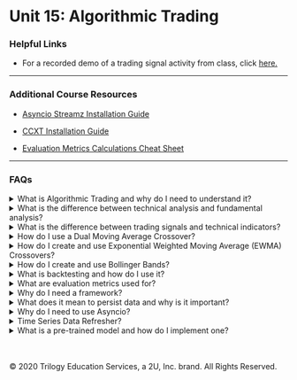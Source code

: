# Unit 15: Algorithmic Trading

### Helpful Links

* For a recorded demo of a trading signal activity from class, click [here.](Activities_walkthrough.md)


---

### Additional Course Resources

* [Asyncio Streamz Installation Guide](Asyncio_Streamz_Install_Guide.md)

* [CCXT Installation Guide](CCXT_Install_Guide.md)

* [Evaluation Metrics Calculations Cheat Sheet](EvaluationsCalculationGuide.md)


---

### FAQs

<details>
<summary>What is Algorithmic Trading and why do I need to understand it?</summary><br>

Algorithmic trading is the trading of stocks using automated computer generated buy/sell decisions.  This type of trading is becoming more and more popular in the FinTech world largely because it can be backtested with historical and current data to prove profitability and for its ability to mitigate profit loss due to human error.  Some algorithmic trading strategies use the technology to inform their end decisions, while others run on auto-pilot - predicting and executing trades autonomously.

Algorithmic trading bots consist of three components:
- Signals:  Information that is useful for predicting the asset movement (such as performance and evaluation metrics, public sentiment).
- Entry Rules:  A decision rule telling you when to buy an asset (such as when a signal reaches a pre-specified, high enough level).
- Exit Rules:  A decision rule telling you when to sell or dispose of an asset (such as when a signal reaches a pre-specified, low enough level).
</details>
<details>
<summary>What is the difference between technical analysis and fundamental analysis?</summary><br>

The two major schools of thought in trading analysis are technical and fundamental analysis.  They are both are beneficial techniques used to develop trading strategies, however the methods of each are quite different.
<blockquote>

<details>
<summary>Technical Analysis</summary><br>

Technical analysis is used to determine the value of a stock based only on the patterns and trends in its price movements and volume.  Examples of technical analysis methods are Moving Averages and Bollinger Bands.  Technical analysts look for known patterns in the trend lines these methods produce, such as pennants, flags and wedges.  Using these patterns, they attempt to predict the stock's future movements.  For an overview list of technical indicator patterns, check out [this](https://www.investopedia.com/articles/technical/112601.asp) Investopedia article.

<br>
</details>
<details>
<summary>Fundamental Analysis</summary><br>

Fundamental analysis attempts to determine the value of a stock based on qualitative factors like management style and business model, quantitative factors such as balance sheet numbers, and even emotional and subjective factors like public sentiment.  Fundamental analysts create complicated mathmatical forecasting models based on these factors, making many assumptions and applying different weights to various factors.

<br>
</details>

</blockquote>
</details>


</details>
<details>
<summary>What is the difference between trading signals and technical indicators?</summary><br>

Technical indicators are metrics used to evaluate stock price movements, while trading signals are the point which those indicators suggest a time to buy or sell.  A good trading strategy will utlize both as one plays off the other.

<blockquote>
<details>
<summary>Technical Indicators</summary><br>

Falling under the umbrella of technical analysis, a technical indicator is a data-driven metric that uses trading data such as closing price and volume to analyze the short or long-term price movements occurring over a specified period. For example, a 20-day simple moving average is a technical indicator representing a rolling 20-day mean of a stock's closing prices.

<br>
</details>
<details>
<summary>Trading Signals</summary><br>

A trading signal is the point at which a technical indicator, such as the crossover of two moving averages (short MA and long MA), suggests an opportunity for action--namely whether an individual trader or algorithmic trading program should issue a buy or sell order for a security (such as a stock) at that point in time.

<br>
</details>

</blockquote>
</details>

</details>
<details>
<summary>How do I use a Dual Moving Average Crossover?</summary><br>


<blockquote>
<details>
<summary>What it is:</summary><br>
The dual moving average crossover utilizes short and long term simple moving averages.  When these two trend lines are plotted, they will move in the same direction on the chart and will eventually cross over each other.  The value at the time of the crossover is considered the crossover point - a type of technical indicator.

Check out the [moving average refresher](Moving_Average_Refresher.md) if you need a quick refresh on how moving averages work!
<br>

<br>
</details>
<details>
<summary>How to use it:</summary><br>

If the short-term moving average line goes above the long-term moving average line, the indicator suggests that the price will be rising higher than the historical average in the short term.

If the short-term moving average line dips below the long-term moving average line, the indicator suggests that the price will be dropping lower than the historical average in the short term.

In the following candlestick chart for Bitcoin, you can see the dual moving average lines and the crossover points, indicating entry (buy signal) and exit (sell signal) points:

<img src=Images/dual_ma_cross.png width=700><br>
</details>
<details>
<summary>How to create it:</summary><br>

The dual moving average crossover can be created by using Pandas functionality.  In the following steps we'll start with a simple example DataFrame with a datetime index and column of closing stock prices.

<img src=Images/signals_df.PNG width=150>
<blockquote>
<details>
<summary>Step One: Signal, STMA, and LTMA Columns</summary><br>

First we initialize a `Signals` column, then create our short and long term moving average columns using the `.rolling()` and `.mean()` methods:

```python
# Set the short window and long windows
short_window = 50
long_window = 100

# Generate the short and long moving averages (50 and 100 days, respectively)
signals_df['Signal'] = 0.0
signals_df['SMA50'] = signals_df['Close'].rolling(window=short_window).mean()
signals_df['SMA100'] = signals_df['Close'].rolling(window=long_window).mean()

signals_df.tail()
```
<img src=Images/signals_df_sma.PNG width=250>
<br>


</details><br>
<details>
<summary>Step Two: Creating the Signal Values</summary><br>


Next we create the signals themselves using `np.where()`.  The code begins at the start of the short rolling window because the values prior to that are null.  We accomplish this by slicing the column with a colon after the short_window variable: `signals_df[short_window:]`.  The complete code loos like this:
```python
# Generate the trading signal (1 or 0) to when the short window is less than the long
# Note: Use 1 when the SMA50 is less than SMA100 and 0 for when it is not.
signals_df["Signal"][short_window:] = np.where(
    signals_df["SMA50"][short_window:] < signals_df["SMA100"][short_window:], 1.0, 0.0
)
```
Don't let the above code confuse you!  It is simply checking if the STMA is smaller than the LTMA and inserted a 1 if it is.  A small snippet of the values generated can be seen below:

<img src=Images/signals_df_values.PNG width=350>
</details><br>
<details>
<summary>Step Three: Creating the Entry/Exit Points</summary><br>

The next step is to take the `.diff()` of the `Signals` column and add it to the DataFrame.  Remember, `.diff` just subtracts one cell from the previous and provides the difference:

<img src=Images/signals_df_diff.PNG width=350>
</details><br>
<details>
<summary>Step Four: Visualizing the Indicators</summary><br>

Finally, the entry/exit points can be visualized using the following code:
```python
# Visualize exit position relative to close price
exit = signals_df[signals_df['Entry/Exit'] == -1.0]['Close'].hvplot.scatter(
    color='red',
    legend=False,
    ylabel='Price in $',
    width=1000,
    height=400)

# Visualize entry position relative to close price
entry = signals_df[signals_df['Entry/Exit'] == 1.0]['Close'].hvplot.scatter(
    color='green',
    legend=False,
    ylabel='Price in $',
    width=1000,
    height=400)

# Visualize close price for the investment
security_close = signals_df[['Close']].hvplot(
    line_color='lightgray',
    ylabel='Price in $',
    width=1000,
    height=400)

# Visualize moving averages
moving_avgs = signals_df[['SMA50', 'SMA100']].hvplot(
    ylabel='Price in $',
    width=1000,
    height=400)

# Overlay plots
entry_exit_plot = security_close * moving_avgs * entry * exit
entry_exit_plot.opts(xaxis=None)
```
<img src=Images/signals_df_plot.PNG width=800>

</details><br>
</blockquote>
</details>
</details>
</blockquote>
</details>

<details>
<summary>How do I create and use Exponential Weighted Moving Average (EWMA) Crossovers?</summary><br>

<blockquote>
<details>
<summary>What it is:</summary><br>

The EWMA crossover utilizes short and long term exponentially weighted moving averages.  Because the most recent prices are more heavily weighted and because the smaller window has less time included, the short term EWMA is considered a fast moving trend line with more momentum than its long term EWMA counterpart.

These two variables are subsequently referred to as a *fast close* for short term EWMA and a *slow close* for long term EWMA.

Much like the dual simple moving average crossover, when these two trend lines are plotted, they will move in the same direction on the chart and will eventually cross over each other.  The value at the time of the crossover is considered the crossover point - a type of technical indicator.<br>

Check out the [moving average refresher](Moving_Average_Refresher.md) if you need a quick refresh on how moving averages work!

<br>
</details>
<details>
<summary>How to use it:</summary><br>

If the short-term moving average line goes above the long-term moving average line, the indicator suggests that the price will be rising higher than the historical average in the short term.

If the short-term moving average line dips below the long-term moving average line, the indicator suggests that the price will be dropping lower than the historical average in the short term.

In the following candlestick chart for Bitcoin, you can see the dual moving average lines and the crossover points, indicating entry (buy signal) and exit (sell signal) points:

<img src=Images/dual_ma_cross.png width=700><br>
</details>
<details>
<summary>How to create it:</summary><br>

The dual moving average crossover can be created by using Pandas functionality.  In the following steps we'll start with a simple example DataFrame with a datetime index and column of closing stock prices.

<img src=Images/signals_df.PNG width=150>
<blockquote>
<details>
<summary>Step One: Signal, STMA, and LTMA Columns</summary><br>

</details>
</blockquote>
</details>
</details>
<details>
<summary>How do I create and use Bollinger Bands?</summary><br>

<blockquote>
<details>
<summary>What it is:</summary><br>

The dual moving average crossover utilizes short and long term moving averages.  When these two trend lines are plotted, they will move in the same direction on the chart and will eventually cross over each other.  The value at the time of the crossover is considered the crossover point - a type of technical indicator.<br>

Check out the [moving average refresher](Moving_Average_Refresher.md) if you need a quick refresh on how moving averages work!

<br>
</details>
<details>
<summary>How to use it:</summary><br>

If the short-term moving average line goes above the long-term moving average line, the indicator suggests that the price will be rising higher than the historical average in the short term.

If the short-term moving average line dips below the long-term moving average line, the indicator suggests that the price will be dropping lower than the historical average in the short term.

In the following candlestick chart for Bitcoin, you can see the dual moving average lines and the crossover points, indicating entry (buy signal) and exit (sell signal) points:

<img src=Images/dual_ma_cross.png width=700><br>
</details>
<details>
<summary>How to create it:</summary><br>

The dual moving average crossover can be created by using Pandas functionality.  In the following steps we'll start with a simple example DataFrame with a datetime index and column of closing stock prices.

<img src=Images/signals_df.PNG width=150>
<blockquote>
<details>
<summary>Step One: Signal, STMA, and LTMA Columns</summary><br>

</details>
</blockquote>
</details>
</details>
<details>
<summary>What is backtesting and how do I use it?</summary><br>

The term sounds more complicated that it actually is - backtesting is simply the testing of your trading strategy using historical data in a simulated scenario.  The results indicate how much the gains and losses would have been if the strategy had been implemented on a dummy portfolio of predetermined share size with a dummy capital amount of a predetermined size.  Typically `500` is chosen for the portfolio size and `$100,000` is chosen for the available capital.

For an example of backtest simulation check out the steps below:

<blockquote>
<details>
<summary>Step One: </summary><br>

To conduct the simulation in Jupyter, the portfolio size and capital amount are set in variables so they can be easily inserted to our code:
```python
# Set initial capital
initial_capital = float(100000)
# Set the share size
share_size = 500
```
The portfolio size, or *position*, is set in a column titled `Position` and is coded to equal `500` when the crossover signal is 1 by multipying our share size by the signal:
```python
# Take a 500 share position where the dual moving average crossover is 1 (SMA50 is greater than SMA100)
signals_df['Position'] = share_size * signals_df['Signal']
```
This inserts a column as seen below: **Lori to update this picture to show column headers**
<img src=Images/active-positions.png>
</details>
<details>
<summary>Step Two: </summary><br>

Next, a columm is inserted indicating the share size purchase or sale, depending on the entry/exit points.  If there is an entry point, the share size is  `500` if there is an exit point, the share size is `-500`.  This is creating by running `.diff()` on the `Position` column.

```python
# Find the points in time where a 500 share position is bought or sold
signals_df['Entry/Exit Position'] = signals_df['Position'].diff()
```

This inserts a column as seen below: **update image**

<img src=Images/entry-exit-positions.png>
</details>
<details>
<summary>Step Three: </summary><br>

Next, the column `Portfolio Holdings` is inserted to represent the cumulative investment in the chosen stock over time.  These values are obtained by multiplying the closing prices of the stock by the cumulative sum for entry/exit positions of 500 shares - or in this case the `Entry/Exity Position` column:

```python
# Multiply share price by entry/exit positions and get the cumulatively sum
signals_df['Portfolio Holdings'] = signals_df['close'] * signals_df['Entry/Exit Position'].cumsum()
```
This inserts a column as seen below: **update image**
</details>
<details>
<summary>Step Three: </summary><br>

We now add another new column to represent the remaining cash value of our capital as we make our psuedo investments.  To calculate this value, we subtract the `initial_capital` from the product of the `close` prices and the cumulative sum of the `Entry/Exit Position`:

```python
# Subtract the initial capital by the portfolio holdings to get the amount of liquid cash in the portfolio
signals_df['Portfolio Cash'] = initial_capital - (signals_df['close'] * signals_df['Entry/Exit Position']).cumsum()
```
This inserts a column as seen below: **update image**
</details>
<details>
<summary>Step Four: </summary><br>

Next, we add the values of the `Portfolio Cash` column to the values of the `Portfolio Holdings` column to create a new column of values - `Portfolio Total`.  This column represents the total value of the portfolio over time.

```python

# Get the total portfolio value by adding the cash amount by the portfolio holdings (or investments)
signals_df['Portfolio Total'] = signals_df['Portfolio Cash'] + signals_df['Portfolio Holdings']
```
This inserts a column as seen below: **update image**
</details>
<details>
<summary>Step Five: </summary><br>

The final step before plotting is to generate the daily and cumulative returns.  The `Portfolio Daily Returns` column is populated by using `.pct_change()` on the `Portfolio Total` column.  The `Portfolio Cumulative Returns` column is populated using `cumprod()` on the newly generated `Portfolio Daily Returns` column.
```python
# Calculate the portfolio daily returns
signals_df['Portfolio Daily Returns'] = signals_df['Portfolio Total'].pct_change()

# Calculate the cumulative returns
signals_df['Portfolio Cumulative Returns'] = (1 + signals_df['Portfolio Daily Returns']).cumprod() - 1
```
This inserts columns as seen below: **update image**

</details>
<details>
<summary>Step Six: </summary><br>

Finally, we can visualize the simulation and thus the overal success or failure of our strategy by plotting the values.

```python
# Visualize exit position relative to total portfolio value
exit = signals_df[signals_df['Entry/Exit'] == -1.0]['Portfolio Total'].hvplot.scatter(
    color='red',
    legend=False,
    ylabel='Total Portfolio Value',
    width=1000,
    height=400
)

# Visualize entry position relative to total portfolio value
entry = signals_df[signals_df['Entry/Exit'] == 1.0]['Portfolio Total'].hvplot.scatter(
    color='green',
    legend=False,
    ylabel='Total Portfolio Value',
    width=1000,
    height=400
)

# Visualize total portoflio value for the investment
total_portfolio_value = signals_df[['Portfolio Total']].hvplot(
    line_color='lightgray',
    ylabel='Total Portfolio Value',
    width=1000,
    height=400
)

# Overlay plots
portfolio_entry_exit_plot = total_portfolio_value * entry * exit
portfolio_entry_exit_plot.opts(xaxis=None)
```
The above code generates a chart like the one below.  This allows us to visualize our simulation.  We can see our entry/exit points in red/green respectively, and we can see the trend line of the value of the portfolio rise over time.  This particular simulation increased the initial capital from $100,000 to a total portfolio value of $132,975:

<img src=Images/sim_visualization.PNG>

</details>
</details>
</blockquote>
</details>

<details>
<summary>What are evaluation metrics used for?</summary><br>

Evaluation metrics are calculations used to assess the value of trades.  Used in conjunction with your trading algorithms, they can be used to analyze it's performance and plan for needed adjustments.  In class we cover the following evluation metrics:

- **Cumulative Return:** the total/aggregated amount of gains and losses for an investment. Cumulative return is measured across time and not for a given time period.

- **Annual Return:** a time-weighted annual percentage representing the return on an investment over a period of time.

- **Annual Volatility:** the annualized degree of variation in trading prices over time.

- **Sharpe Ratio:** The return of investment compared to its risk, measured by the difference between the return on investment and the risk-free return.

- **Downside Deviation/Return:** The measure of risk for returns that are below the minimum acceptable return.

- **Sortino Ratio:** The quotient of harmful volatility and overall volatility. The Sortino ratio focuses on downside deviation rather than the standard deviation.

A cheat sheet to these calculations can be seen [here.](EvaluationsCalculationGuide.md)

</details>

<details>
<summary>Why do I need a framework?</summary><br>

A framework is much like a template for your code.  Its a programming technique that organizes code into a workflow that can easily be reused and applied to different scenarios.  Just as a libary like Pandas can provide prebuilt code to be easily inserted into your program, the framework provides prebuilt structure and organization into which that code can be inserted.  The code inside the framework can be easily changed to fit new data, but the flow of the code remains the same.

The trading framework we build in class, provides a work flow for building an entire dashboard to visualize a trading strategy.  The code inside the framework can be swapped out to accompodate new data, but the work flow remains the same so that when the dashboard is generated all of its components have been generated and can be populated.

</details>

<details>
<summary>What does it mean to persist data and why is it important?</summary><br>

Data persistence is the concept of saving data to a database to have a reliable copy of data that is persisted rather than transiently stored as in-memory data structures.

Persisting data is generally a best practice as it provides a method for data recovery should an application ever fail; data stored in transient in-memory data structures will be lost forever if the application itself terminates. Also, persisting data to a database allows for separate data analysis to be done at a later time, if desired.

</details>

<details>
<summary>Why do I need to use Asyncio?</summary><br>
</details>

<details>
<summary>Time Series Data Refresher?</summary><br>
</details>

<details>
<summary>What is a pre-trained model and how do I implement one?</summary><br>
</details>
<br>
<br>



© 2020 Trilogy Education Services, a 2U, Inc. brand. All Rights Reserved.
